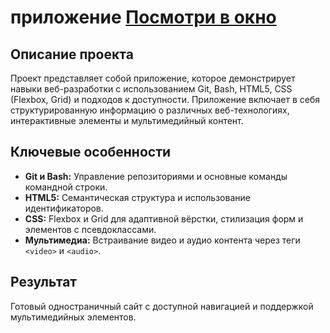 # приложение [Посмотри в окно](https://andstrel.github.io/posmotri_v_okno/)

## Описание проекта
Проект представляет собой приложение, которое демонстрирует навыки веб-разработки с использованием Git, Bash, HTML5, CSS (Flexbox, Grid) и подходов к доступности. Приложение включает в себя структурированную информацию о различных веб-технологиях, интерактивные элементы и мультимедийный контент.

## Ключевые особенности
- **Git и Bash:** Управление репозиториями и основные команды командной строки.  
- **HTML5:** Семантическая структура и использование идентификаторов.  
- **CSS:** Flexbox и Grid для адаптивной вёрстки, стилизация форм и элементов с псевдоклассами.  
- **Мультимедиа:** Встраивание видео и аудио контента через теги `<video>` и `<audio>`.  

## Результат
Готовый одностраничный сайт с доступной навигацией и поддержкой мультимедийных элементов.

